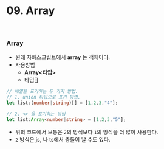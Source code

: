 # 09. Array

<br>

### Array

- 원래 자바스크립트에서 **array** 는 객체이다.
- 사용방법
  - **Array<타입>**
  - 타입[]

```ts
// 배열을 표기하는 두 가지 방법.
// 1. union 타입으로 표기 방법.
let list:(number|string)[] = [1,2,3,"4"];

// 2. <> 을 표기하는 방법
let list:Array<number|string> = [1,2,3,"5"];
```
- 위의 코드에서 보통은 `2`의 방식보다 `1`의 방식을 더 많이 사용한다. 
- `2` 방식은 js, 나 ts에서 충돌이 날 수도 있다. 
<br>
